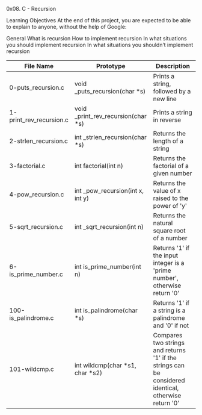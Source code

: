 0x08. C - Recursion

Learning Objectives
At the end of this project, you are expected to be able to explain to anyone, without the help of Google:

General
What is recursion
How to implement recursion
In what situations you should implement recursion
In what situations you shouldn’t implement recursion

|File Name|Prototype|Description|
|---|---|---|
|0-puts_recursion.c|void _puts_recursion(char *s)|Prints a string, followed by a new line|
|1-print_rev_recursion.c|void _print_rev_recursion(char *s)|Prints a string in reverse|
|2-strlen_recursion.c|int _strlen_recursion(char *s)|Returns the length of a string|
|3-factorial.c|int factorial(int n)|Returns the factorial of a given number|
|4-pow_recursion.c|int _pow_recursion(int x, int y)|Returns the value of x raised to the power of 'y'|
|5-sqrt_recursion.c|int _sqrt_recursion(int n)|Returns the natural square root of a number|
|6-is_prime_number.c|int is_prime_number(int n)|Returns '1' if the input integer is a 'prime number', otherwise return '0'|
|100-is_palindrome.c|int is_palindrome(char *s)|Returns '1' if a string is a palindrome and '0' if not|
|101-wildcmp.c|int wildcmp(char *s1, char *s2)|Compares two strings and returns '1' if the strings can be considered identical, otherwise return '0'|
